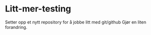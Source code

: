 # Litt-mer-testing
Setter opp et nytt  repository for å jobbe litt med git/github
Gjør en liten forandring.
